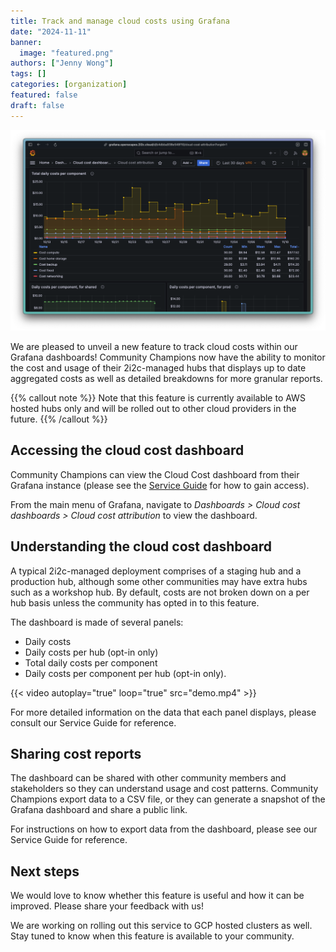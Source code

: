 ```yaml
---
title: Track and manage cloud costs using Grafana
date: "2024-11-11"
banner:
  image: "featured.png"
authors: ["Jenny Wong"]
tags: []
categories: [organization]
featured: false
draft: false
---
```


![Screenshot of a graph showing total daily costs per component.](featured.png "Grafana dashboard showing cloud costs broken down by compute, storage and other components for the [Openscapes](https://openscapes.org/) hub.")

We are pleased to unveil a new feature to track cloud costs within our Grafana dashboards! Community Champions now have the ability to monitor the cost and usage of their 2i2c-managed hubs that displays up to date aggregated costs as well as detailed breakdowns for more granular reports.

{{% callout note %}}
Note that this feature is currently available to AWS hosted hubs only and will be rolled out to other cloud providers in the future.
{{% /callout %}}

## Accessing the cloud cost dashboard

Community Champions can view the Cloud Cost dashboard from their Grafana instance (please see the [Service Guide](https://docs.2i2c.org/admin/howto/monitoring/) for how to gain access).

From the main menu of Grafana, navigate to *Dashboards > Cloud cost dashboards > Cloud cost attribution* to view the dashboard.

## Understanding the cloud cost dashboard

A typical 2i2c-managed deployment comprises of a staging hub and a production hub, although some other communities may have extra hubs such as a workshop hub. By default, costs are not broken down on a per hub basis unless the community has opted in to this feature.

The dashboard is made of several panels:

- Daily costs
- Daily costs per hub (opt-in only)
- Total daily costs per component
- Daily costs per component per hub (opt-in only).

{{< video autoplay="true" loop="true" src="demo.mp4" >}}

For more detailed information on the data that each panel displays, please consult our Service Guide for reference.

## Sharing cost reports

The dashboard can be shared with other community members and stakeholders so they can understand usage and cost patterns. Community Champions export data to a CSV file, or they can generate a snapshot of the Grafana dashboard and share a public link.

For instructions on how to export data from the dashboard, please see our Service Guide for reference.

## Next steps

We would love to know whether this feature is useful and how it can be improved. Please share your feedback with us!

We are working on rolling out this service to GCP hosted clusters as well. Stay tuned to know when this feature is available to your community.
